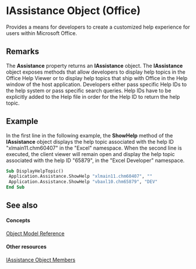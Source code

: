 
# IAssistance Object (Office)

Provides a means for developers to create a customized help experience for users within Microsoft Office.


## Remarks

The  **Assistance** property returns an **IAssistance** object. The **IAssistance** object exposes methods that allow developers to display help topics in the Office Help Viewer or to display help topics that ship with Office in the Help window of the host application. Developers either pass specific Help IDs to the help system or pass specific search queries. Help IDs have to be explicitly added to the Help file in order for the Help ID to return the help topic.


## Example

In the first line in the following example, the  **ShowHelp** method of the **IAssistance** object displays the help topic associated with the help ID "xlmain11.chm60407" in the "Excel" namespace. When the second line is executed, the client viewer will remain open and display the help topic associated with the help ID "65879", in the "Excel Developer" namespace.


```vb
Sub DisplayHelpTopic() 
 Application.Assistance.ShowHelp "xlmain11.chm60407", "" 
 Application.Assistance.ShowHelp "vbaxl10.chm65879", "DEV" 
End Sub
```


## See also


#### Concepts


[Object Model Reference](499c789a-aba2-0fad-649a-0ea964cd3b5e.md)
#### Other resources


[IAssistance Object Members](1f5ae2ce-e24a-4377-6591-86504cba749f.md)